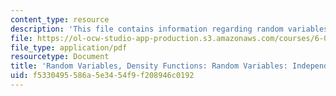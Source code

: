 ```yaml
---
content_type: resource
description: 'This file contains information regarding random variables: independence.'
file: https://ol-ocw-studio-app-production.s3.amazonaws.com/courses/6-042j-mathematics-for-computer-science-spring-2015/f5330495586a5e3454f9f208946c0192_MIT6_042JS15_RandomVaribles.pdf
file_type: application/pdf
resourcetype: Document
title: 'Random Variables, Density Functions: Random Variables: Independence'
uid: f5330495-586a-5e34-54f9-f208946c0192
---
```

